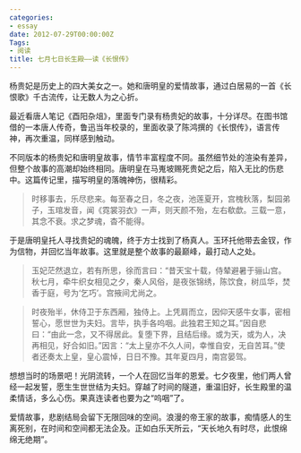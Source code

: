 ```yaml
---
categories:
- essay
date: 2012-07-29T00:00:00Z
Tags:
- 阅读
title: 七月七日长生殿——读《长恨传》
---
```


杨贵妃是历史上的四大美女之一。她和唐明皇的爱情故事，通过白居易的一首《长恨歌》千古流传，让无数人为之心折。

最近看唐人笔记《酉阳杂俎》，里面专门录有杨贵妃的故事，十分详尽。在图书馆借的一本唐人传奇，鲁迅当年校录的，里面收录了陈鸿撰的《长恨传》，语言传神，再次重温，同样感到触动。

不同版本的杨贵妃和唐明皇故事，情节丰富程度不同。虽然细节处的渲染有差异，但整个故事的高潮却始终相同。唐明皇在马嵬坡赐死贵妃之后，陷入无比的伤悲中。这篇传记里，描写明皇的落魄神伤，很精彩。

>时移事去，乐尽悲来。每至春之日，冬之夜，池莲夏开，宫槐秋落，梨园弟子，玉琯发音，闻《霓裳羽衣》一声，则天颜不殆，左右欷歔。三载一意，其念不衰。求之梦魂，杳不能得。

于是唐明皇托人寻找贵妃的魂魄，终于方士找到了杨真人。玉环托他带去金钗，作为信物，并回忆当年故事。这里就是整个故事的最巅峰，最打动人之处。

>玉妃茫然退立，若有所思，徐而言曰：“昔天宝十载，侍辇避暑于骊山宫。秋七月，牵牛织女相见之夕，秦人风俗，是夜张锦绣，陈饮食，树瓜华，焚香于庭，号为‘乞巧’。宫掖间尤尚之。

>时夜殆半，休侍卫于东西厢，独侍上。上凭肩而立，因仰天感牛女事，密相誓心，愿世世为夫妇。言毕，执手各呜咽。此独君王知之耳。”因自悲曰：“由此一念，又不得居此。复堕下界，且结后缘。或为天，或为人，决再相见，好合如旧。”因言：“太上皇亦不久人间，幸惟自安，无自苦耳。”使者还奏太上皇，皇心震悼，日日不豫。其年夏四月，南宫晏驾。

想想当时的场景吧！光阴流转，一个人在回忆当年的恩爱。七夕夜里，他们两人曾经一起发誓，愿生生世世结为夫妇。穿越了时间的隧道，重温旧好，长生殿里的温柔情话，多么心伤。果真连读者也要为之“呜咽”了。

爱情故事，悲剧结局会留下无限回味的空间。浪漫的帝王家的故事，痴情感人的生离死别，在时间和空间都无法企及。正如白乐天所云，“天长地久有时尽，此恨绵绵无绝期”。

